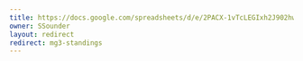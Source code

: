 ```yaml
---
title: https://docs.google.com/spreadsheets/d/e/2PACX-1vTcLEGIxh2J902hwg5JxOGDVXBnq056F6h9iXVX_YfOdbv1OeCY-lsGs8e_dFtUfntvnSbOIwryO670/pubhtml?gid=268823414
owner: SSounder
layout: redirect
redirect: mg3-standings
---
```

